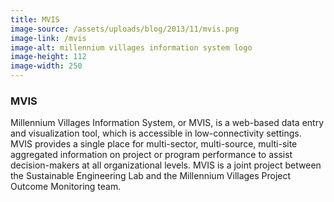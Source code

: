 ```yaml
---
title: MVIS
image-source: /assets/uploads/blog/2013/11/mvis.png
image-link: /mvis
image-alt: millennium villages information system logo
image-height: 112
image-width: 250
---
```

<h3>MVIS</h3>
<p>Millennium Villages Information System, or MVIS, is a web-based data entry and visualization tool, which is accessible in low-connectivity settings. MVIS provides a single place for multi-sector, multi-source, multi-site aggregated information on project or program performance to assist decision-makers at all organizational levels. MVIS is a joint project between the Sustainable Engineering Lab and the Millennium Villages Project Outcome Monitoring team.</p>
